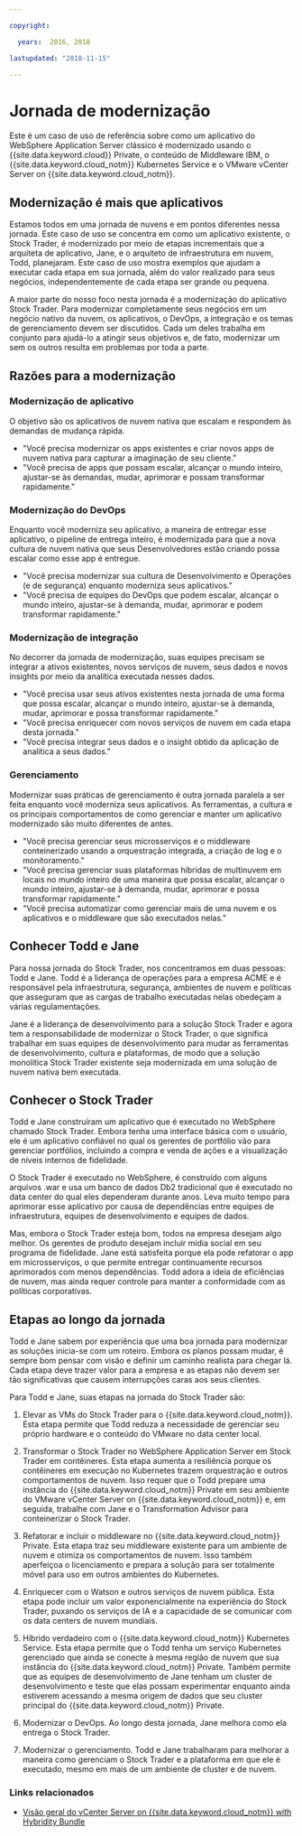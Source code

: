 ```yaml
---

copyright:

  years:  2016, 2018

lastupdated: "2018-11-15"

---
```


# Jornada de modernização

Este é um caso de uso de referência sobre como um aplicativo do WebSphere Application Server clássico é modernizado usando o {{site.data.keyword.cloud}} Private, o conteúdo de Middleware IBM, o {{site.data.keyword.cloud_notm}} Kubernetes Service e o VMware vCenter Server on {{site.data.keyword.cloud_notm}}.

## Modernização é mais que aplicativos

Estamos todos em uma jornada de nuvens e em pontos diferentes nessa jornada. Este caso de uso se concentra em como um aplicativo existente, o Stock Trader, é modernizado por meio de etapas incrementais que a arquiteta de aplicativo, Jane, e o arquiteto de infraestrutura em nuvem, Todd, planejaram. Este caso de uso mostra exemplos que ajudam a executar cada etapa em sua jornada, além do valor realizado para seus negócios, independentemente de cada etapa ser grande ou pequena.

A maior parte do nosso foco nesta jornada é a modernização do aplicativo Stock Trader. Para modernizar completamente seus negócios em um negócio nativo da nuvem, os aplicativos, o DevOps, a integração e os temas de gerenciamento devem ser discutidos. Cada um deles trabalha em conjunto para ajudá-lo a atingir seus objetivos e, de fato, modernizar um sem os outros resulta em problemas por toda a parte.

## Razões para a modernização

### Modernização de aplicativo

O objetivo são os aplicativos de nuvem nativa que escalam e respondem às demandas de mudança rápida.

- "Você precisa modernizar os apps existentes e criar novos apps de nuvem nativa para capturar a imaginação de seu cliente."
- "Você precisa de apps que possam escalar, alcançar o mundo inteiro, ajustar-se às demandas, mudar, aprimorar e possam transformar rapidamente."

### Modernização do DevOps

Enquanto você moderniza seu aplicativo, a maneira de entregar esse aplicativo, o pipeline de entrega inteiro, é modernizada para que a nova cultura de nuvem nativa que seus Desenvolvedores estão criando possa escalar como esse app é entregue.

- "Você precisa modernizar sua cultura de Desenvolvimento e Operações (e de segurança) enquanto moderniza seus aplicativos."
- "Você precisa de equipes do DevOps que podem escalar, alcançar o mundo inteiro, ajustar-se à demanda, mudar, aprimorar e podem transformar rapidamente."

###  Modernização de integração

No decorrer da jornada de modernização, suas equipes precisam se integrar a ativos existentes, novos serviços de nuvem, seus dados e novos insights por meio da analítica executada nesses dados.

- "Você precisa usar seus ativos existentes nesta jornada de uma forma que possa escalar, alcançar o mundo inteiro, ajustar-se à demanda, mudar, aprimorar e possa transformar rapidamente."
- "Você precisa enriquecer com novos serviços de nuvem em cada etapa desta jornada."
- "Você precisa integrar seus dados e o insight obtido da aplicação de analítica a seus dados."

### Gerenciamento

Modernizar suas práticas de gerenciamento é outra jornada paralela a ser feita enquanto você moderniza seus aplicativos. As ferramentas, a cultura e os principais comportamentos de como gerenciar e manter um aplicativo modernizado são muito diferentes de antes.

- "Você precisa gerenciar seus microsserviços e o middleware conteinerizado usando a orquestração integrada, a criação de log e o monitoramento."
- "Você precisa gerenciar suas plataformas híbridas de multinuvem em locais no mundo inteiro de uma maneira que possa escalar, alcançar o mundo inteiro, ajustar-se à demanda, mudar, aprimorar e possa transformar rapidamente."
- "Você precisa automatizar como gerenciar mais de uma nuvem e os aplicativos e o middleware que são executados nelas."

## Conhecer Todd e Jane

Para nossa jornada do Stock Trader, nos concentramos em duas pessoas: Todd e Jane. Todd é a liderança de operações para a empresa ACME e é responsável pela infraestrutura, segurança, ambientes de nuvem e políticas que asseguram que as cargas de trabalho executadas nelas obedeçam a várias regulamentações.

Jane é a liderança de desenvolvimento para a solução Stock Trader e agora tem a responsabilidade de modernizar o Stock Trader, o que significa trabalhar em suas equipes de desenvolvimento para mudar as ferramentas de desenvolvimento, cultura e plataformas, de modo que a solução monolítica Stock Trader existente seja modernizada em uma solução de nuvem nativa bem executada.

## Conhecer o Stock Trader

Todd e Jane construíram um aplicativo que é executado no WebSphere chamado Stock Trader. Embora tenha uma interface básica com o usuário, ele é um aplicativo confiável no qual os gerentes de portfólio vão para gerenciar portfólios, incluindo a compra e venda de ações e a visualização de níveis internos de fidelidade.

O Stock Trader é executado no WebSphere, é construído com alguns arquivos .war e usa um banco de dados Db2 tradicional que é executado no data center do qual eles dependeram durante anos. Leva muito tempo para aprimorar esse aplicativo por causa de dependências entre equipes de infraestrutura, equipes de desenvolvimento e equipes de dados.

Mas, embora o Stock Trader esteja bom, todos na empresa desejam algo melhor. Os gerentes de produto desejam incluir mídia social em seu programa de fidelidade. Jane está satisfeita porque ela pode refatorar o app em microsserviços, o que permite entregar continuamente recursos aprimorados com menos dependências. Todd adora a ideia de eficiências de nuvem, mas ainda requer controle para manter a conformidade com as políticas corporativas.

## Etapas ao longo da jornada

Todd e Jane sabem por experiência que uma boa jornada para modernizar as soluções inicia-se com um roteiro. Embora os planos possam mudar, é sempre bom pensar com visão e definir um caminho realista para chegar lá. Cada etapa deve trazer valor para a empresa e as etapas não devem ser tão significativas que causem interrupções caras aos seus clientes.

Para Todd e Jane, suas etapas na jornada do Stock Trader são:
1. Elevar as VMs do Stock Trader para o {{site.data.keyword.cloud_notm}}. Esta etapa permite que Todd reduza a necessidade de gerenciar seu próprio hardware e o conteúdo do VMware no data center local.

2. Transformar o Stock Trader no WebSphere Application Server em Stock Trader em contêineres. Esta etapa aumenta a resiliência porque os contêineres em execução no Kubernetes trazem orquestração e outros comportamentos de nuvem. Isso requer que o Todd prepare uma instância do {{site.data.keyword.cloud_notm}} Private em seu ambiente do VMware vCenter Server on {{site.data.keyword.cloud_notm}} e, em seguida, trabalhe com Jane e o Transformation Advisor para conteinerizar o Stock Trader.

3. Refatorar e incluir o middleware no {{site.data.keyword.cloud_notm}} Private. Esta etapa traz seu middleware existente para um ambiente de nuvem e otimiza os comportamentos de nuvem. Isso também aperfeiçoa o licenciamento e prepara a solução para
ser totalmente móvel para uso em outros ambientes do Kubernetes.

4. Enriquecer com o Watson e outros serviços de nuvem pública. Esta etapa pode incluir um valor exponencialmente na experiência do Stock Trader, puxando os serviços de IA e a capacidade de se comunicar com os data centers de nuvem mundiais.

5. Híbrido verdadeiro com o {{site.data.keyword.cloud_notm}} Kubernetes Service. Esta etapa permite que o Todd tenha um serviço Kubernetes gerenciado que ainda se conecte à mesma região de nuvem que sua instância do {{site.data.keyword.cloud_notm}} Private. Também permite que as equipes de desenvolvimento de Jane tenham um cluster de desenvolvimento e teste que elas possam experimentar enquanto ainda estiverem acessando a mesma origem de dados que seu cluster principal do {{site.data.keyword.cloud_notm}} Private.

6. Modernizar o DevOps. Ao longo desta jornada, Jane melhora como ela entrega o Stock Trader.

7. Modernizar o gerenciamento. Todd e Jane trabalharam para melhorar a maneira como gerenciam o Stock Trader e a plataforma em que ele é executado, mesmo em mais de um ambiente de cluster e de nuvem.

### Links relacionados

* [Visão geral do vCenter Server on {{site.data.keyword.cloud_notm}} with Hybridity Bundle](../vcs/vcs-hybridity-intro.html)
